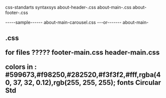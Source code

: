 css-standarts syntaxsys
about-header-<name of the object>.css
about-main-<name of the object>.css
about-footer-<name of the object>.css

-----sample------
about-main-carousel.css
---or-------
about-main-<h2 tags>.css

for files  ?????
footer-main.css 
header-main.css

colors in : #599673,#f98250,#282520,#f3f3f2,#fff,rgba(40, 37, 32, 0.12),rgb(255, 255, 255);
fonts Circular Std
